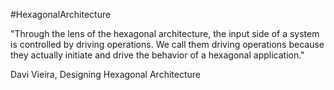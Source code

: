 #HexagonalArchitecture

"Through the lens of the hexagonal architecture, the input side of a system is controlled by driving operations. We call them driving operations because they actually initiate and drive the behavior of a hexagonal application."

Davi Vieira, Designing Hexagonal Architecture